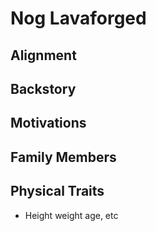 # Nog Lavaforged

## Alignment

## Backstory

## Motivations

## Family Members

## Physical Traits

* Height weight age, etc

